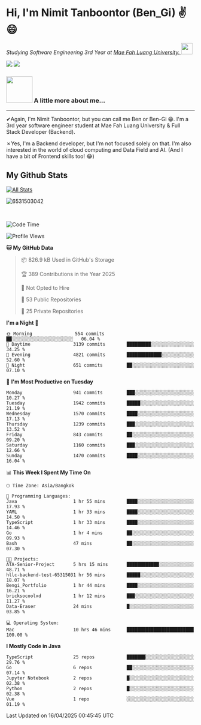# Hi, I'm Nimit Tanboontor (Ben_Gi) ✌😄
<p><em>Studying Software Engineering 3rd Year at <a href="https://en.mfu.ac.th/home.html"> Mae Fah Luang University.
</a><img src="https://media.giphy.com/media/WUlplcMpOCEmTGBtBW/giphy.gif" width="30"> </em></p>


[![](https://img.shields.io/badge/linkedin-%230077B5.svg?style=for-the-badge&logo=linkedin)]([https://www.linkedin.com/in/thanaphoom-babparn/](https://www.linkedin.com/in/nimit-tanbooutor-798139246/))
[![](https://img.shields.io/badge/Medium-12100E?style=for-the-badge&logo=medium&logoColor=white)](https://medium.com/@nimittanbooutor)

### <img src="https://media.giphy.com/media/VgCDAzcKvsR6OM0uWg/giphy.gif" width="70"> A little more about me...  

<hr> <!-- Horizontal line -->

&#10004;Again, I'm Nimit Tanboontor, but you can call me Ben or Ben-Gi 😁. I'm a 3rd year software engineer student at Mae Fah Luang University & Full Stack Developer (Backend).

&#10007;Yes, I'm a Backend developer, but I'm not focused solely on that. I'm also interested in the world of cloud computing and Data Field and AI. (And I have a bit of Frontend skills too! 😂)


## My Github Stats

[![All Stats](https://github-readme-stats.vercel.app/api?username=6531503042&show_icons=true&theme=algolia)](https://github.com/6531503042)

<p><img align="center" src="https://github-readme-streak-stats.herokuapp.com/?user=6531503042&" alt="6531503042" /></p>

<br />


<!--START_SECTION:waka-->
![Code Time](http://img.shields.io/badge/Code%20Time-466%20hrs%2051%20mins-blue)

![Profile Views](http://img.shields.io/badge/Profile%20Views-7-blue)

**🐱 My GitHub Data** 

> 📦 826.9 kB Used in GitHub's Storage 
 > 
> 🏆 389 Contributions in the Year 2025
 > 
> 🚫 Not Opted to Hire
 > 
> 📜 53 Public Repositories 
 > 
> 🔑 25 Private Repositories 
 > 
**I'm a Night 🦉** 

```text
🌞 Morning                554 commits         ██░░░░░░░░░░░░░░░░░░░░░░░   06.04 % 
🌆 Daytime                3139 commits        █████████░░░░░░░░░░░░░░░░   34.25 % 
🌃 Evening                4821 commits        █████████████░░░░░░░░░░░░   52.60 % 
🌙 Night                  651 commits         ██░░░░░░░░░░░░░░░░░░░░░░░   07.10 % 
```
📅 **I'm Most Productive on Tuesday** 

```text
Monday                   941 commits         ███░░░░░░░░░░░░░░░░░░░░░░   10.27 % 
Tuesday                  1942 commits        █████░░░░░░░░░░░░░░░░░░░░   21.19 % 
Wednesday                1570 commits        ████░░░░░░░░░░░░░░░░░░░░░   17.13 % 
Thursday                 1239 commits        ███░░░░░░░░░░░░░░░░░░░░░░   13.52 % 
Friday                   843 commits         ██░░░░░░░░░░░░░░░░░░░░░░░   09.20 % 
Saturday                 1160 commits        ███░░░░░░░░░░░░░░░░░░░░░░   12.66 % 
Sunday                   1470 commits        ████░░░░░░░░░░░░░░░░░░░░░   16.04 % 
```


📊 **This Week I Spent My Time On** 

```text
🕑︎ Time Zone: Asia/Bangkok

💬 Programming Languages: 
Java                     1 hr 55 mins        ████░░░░░░░░░░░░░░░░░░░░░   17.93 % 
YAML                     1 hr 33 mins        ████░░░░░░░░░░░░░░░░░░░░░   14.50 % 
TypeScript               1 hr 33 mins        ████░░░░░░░░░░░░░░░░░░░░░   14.46 % 
Go                       1 hr 4 mins         ██░░░░░░░░░░░░░░░░░░░░░░░   09.93 % 
Bash                     47 mins             ██░░░░░░░░░░░░░░░░░░░░░░░   07.30 % 

🐱‍💻 Projects: 
ATA-Senior-Project       5 hrs 15 mins       ████████████░░░░░░░░░░░░░   48.71 % 
hllc-backend-test-65315031 hr 56 mins        █████░░░░░░░░░░░░░░░░░░░░   18.07 % 
Bengi_Portfolio          1 hr 44 mins        ████░░░░░░░░░░░░░░░░░░░░░   16.21 % 
bricksocoolxd            1 hr 12 mins        ███░░░░░░░░░░░░░░░░░░░░░░   11.27 % 
Data-Eraser              24 mins             █░░░░░░░░░░░░░░░░░░░░░░░░   03.85 % 

💻 Operating System: 
Mac                      10 hrs 46 mins      █████████████████████████   100.00 % 
```

**I Mostly Code in Java** 

```text
TypeScript               25 repos            ███████░░░░░░░░░░░░░░░░░░   29.76 % 
Go                       6 repos             ██░░░░░░░░░░░░░░░░░░░░░░░   07.14 % 
Jupyter Notebook         2 repos             █░░░░░░░░░░░░░░░░░░░░░░░░   02.38 % 
Python                   2 repos             █░░░░░░░░░░░░░░░░░░░░░░░░   02.38 % 
Vue                      1 repo              ░░░░░░░░░░░░░░░░░░░░░░░░░   01.19 % 
```




 Last Updated on 16/04/2025 00:45:45 UTC
<!--END_SECTION:waka-->
